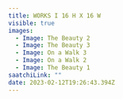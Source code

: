```yaml
---
title: WORKS I 16 H X 16 W
visible: true
images:
  - Image: The Beauty 2
  - Image: The Beauty 3
  - Image: On a Walk 3
  - Image: On a Walk 2
  - Image: The Beauty 1
saatchiLink: ""
date: 2023-02-12T19:26:43.394Z
---
```

